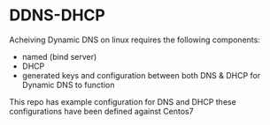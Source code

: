 # DDNS-DHCP

Acheiving Dynamic DNS on linux requires the following components:
- named (bind server)
- DHCP
- generated keys and configuration between both DNS & DHCP for Dynamic DNS to function

This repo has example configuration for DNS and DHCP
these configurations have been defined against Centos7 
